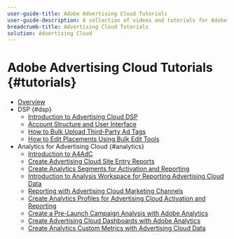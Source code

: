 ```yaml
---
user-guide-title: Adobe Advertising Cloud Tutorials
user-guide-description: A collection of videos and tutorials for Adobe Advertising Cloud.
breadcrumb-title: Advertising Cloud Tutorials
solution: Advertising Cloud
---
```


# Adobe Advertising Cloud Tutorials {#tutorials}

+ [Overview](overview.md)
+ DSP {#dsp}
  + [Introduction to Advertising Cloud DSP](/help/dsp/intro.md)
  + [Account Structure and User Interface](/help/dsp/ui.md)
  + [How to Bulk Upload Third-Party Ad Tags](/help/dsp/bulk-upload-third-party-ad-tags.md)
  + [How to Edit Placements Using Bulk Edit Tools](/help/dsp/bulk-edit-placement-tools.md)
+ Analytics for Advertising Cloud {#analytics}
  + [Introduction to A4AdC](/help/integrations/analytics/intro-a4adc.md)
  + [Create Advertising Cloud Site Entry Reports](/help/integrations/analytics/analytics-site-entry-a4adc.md)
  + [Create Analytics Segments for Activation and Reporting](/help/integrations/analytics/analytics-segments-a4adc.md)
  + [Introduction to Analysis Workspace for Reporting Advertising Cloud Data](/help/integrations/analytics/analytics-analysis-workspace-a4adc.md)
  + [Reporting with Advertising Cloud Marketing Channels](/help/integrations/analytics/analytics-reporting-a4adc.md)
  + [Create Analytics Profiles for Advertising Cloud Activation and Reporting](/help/integrations/analytics/analytics-profiles-a4adc.md)
  + [Create a Pre-Launch Campaign Analysis with Adobe Analytics](/help/integrations/analytics/analytics-pre-launch-a4adc.md)
  + [Create Advertising Cloud Dashboards with Adobe Analytics](/help/integrations/analytics/analytics-dashboards-a4adc.md)
  + [Create Analytics Custom Metrics with Advertising Cloud Data](/help/integrations/analytics/analytics-custom-metrics-a4adc.md)

<!-- Will add to DSP chapter once the videos are complete:
  + [Create a Placement](/help/dsp/placement-create.md)
  + [Placement Targeting Capabilities](/help/dsp/placement-targeting.md)
  + [Audience Libraries and Applying Behavioral Targeting](/help/dsp/audience-libraries.md)
-->